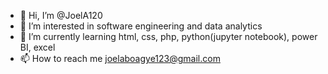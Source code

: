 - 👋 Hi, I’m @JoelA120
- 👀 I’m interested in software engineering and data analytics
- 🌱 I’m currently learning html, css, php, python(jupyter notebook), power BI, excel 
- 📫 How to reach me joelaboagye123@gmail.com

<!---
JoelA120/JoelA120 is a ✨ special ✨ repository because its `README.md` (this file) appears on your GitHub profile.
You can click the Preview link to take a look at your changes.
--->
